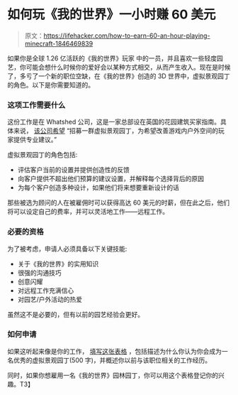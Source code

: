 # 如何玩《我的世界》一小时赚 60 美元

> 原文：<https://lifehacker.com/how-to-earn-60-an-hour-playing-minecraft-1846469839>

如果你是全球 1.26 亿活跃的《我的世界》玩家 中的一员，并且喜欢一些轻度园艺，你可能会想什么时候你的爱好会以某种方式相交，从而产生收入。现在是时候了，多亏了一个新的职位空缺，在《我的世界》创造的 3D 世界中，虚拟景观园丁的角色。以下是你需要知道的。



### 这项工作需要什么

这份工作是在 Whatshed 公司，这是一家总部设在英国的花园建筑买家指南。具体来说， [该公司希望](https://whatshed.co.uk/virtual-landscape-gardener-in-minecraft/) “招募一群虚拟景观园丁，为希望改善游戏内户外空间的玩家提供专业建议。”

虚拟景观园丁的角色包括:

*   评估客户当前的设置并提供创造性的反馈
*   向客户提供不超出他们预算的建议设置，并解释每个选择背后的原因
*   为每个客户创造多种设计，如果他们将来想要重新设计的话

那些被选为顾问的人在被雇佣时可以获得高达 60 美元的时薪，但在此之后，他们将可以设定自己的费率，并可以灵活地工作——远程工作。

### 必要的资格

为了被考虑，申请人必须具备以下关键技能:

*   关于《我的世界》的实用知识
*   很强的沟通技巧
*   创意闪耀
*   对远程工作充满信心
*   对园艺/户外活动的热爱

虽然这不是必要的，但有以前的园艺经验会更好。

### 如何申请

如果这听起来像是你的工作， [填写这张表格](https://whatshed.co.uk/virtual-landscape-gardener-in-minecraft/) ，包括描述为什么你认为你会成为一名优秀的虚拟景观园丁(500 字)，并概述你以前与该职位相关的工作经历。

同时，如果你想雇用一名《我的世界》园林园丁，你可以用这个表格登记你的兴趣。T3】